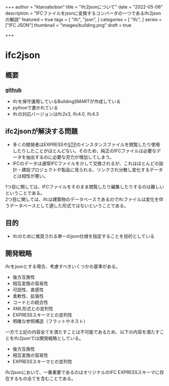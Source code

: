 +++
author = "ktaroabobon"
title = "ifc2jsonについて"
date = "2022-05-08"
description = "IFCファイルをjsonに変換するコンバータの一つであるifc2jsonの解説"
featured = true
tags = [
"ifc",
"json",
]
categories = [
"ifc",
]
series = ["IFC JSON"]
thumbnail = "images/building.png"
draft = true

+++

# ifc2json

## 概要

### [github](https://github.com/buildingSMART/ifcJSON)

- ifcを保守運用しているBuildingSMARTが作成している
- pythonで書かれている
- ifcの対応バージョンはifc2x3, ifc4.0, ifc4.3

## ifc2jsonが解決する問題

- 多くの開発者はEXPRESSや[STP](https://www.adobe.com/jp/creativecloud/file-types/image/vector/step-file.html)のインスタンスファイルを閲覧したり使用したりしたことがほとんどない。そのため、純正のIFCファイルは必要なデータを抽出するのに必要な労力が増加してしまう。
- IFCのデータは通常IFCファイルを介して交換されるが、これはほとんどの設計・建設プロジェクトや製品に見られる、リンクされ分散し変化するデータとは相性が悪い。

1つ目に関しては、IFCファイルをそのまま閲覧したり編集したりするのは難しいということである。  
2つ目に関しては、ifcは建築物のデータベースであるのでifcファイルは変化を伴うデータベースとして適した形式ではないということである。

## 目的

- ifcのために推奨される単一のjson仕様を指定することを目的としている

## 開発戦略

ifcをjsonとする場合、考慮すべきいくつかの基準がある。

- 後方互換性
- 相互変換の容易性
- 可読性、直感性
- 柔軟性、拡張性
- コードとの統合性
- XML形式との並列性
- EXPRESSスキーマとの並列性
- 明確な参照構造（フラットやネスト）

一方で上記の内容全てを満たすことは不可能であるため、以下の内容を満たすことをifc2jsonでは開発戦略としている。

- 後方互換性
- 相互変換の容易性
- EXPRESSスキーマとの並列性

ifc2jsonにおいて、一番重要であるのはオリジナルのIFC EXPRESSスキーマに存在するもの全てを含むことである。
